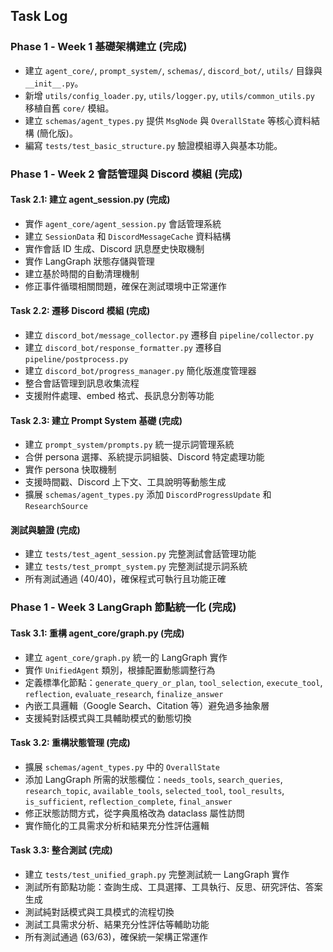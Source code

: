 ## Task Log

### Phase 1 ‑ Week 1  基礎架構建立 (完成)
- 建立 `agent_core/`, `prompt_system/`, `schemas/`, `discord_bot/`, `utils/` 目錄與 `__init__.py`。
- 新增 `utils/config_loader.py`, `utils/logger.py`, `utils/common_utils.py` 移植自舊 `core/` 模組。
- 建立 `schemas/agent_types.py` 提供 `MsgNode` 與 `OverallState` 等核心資料結構 (簡化版)。
- 編寫 `tests/test_basic_structure.py` 驗證模組導入與基本功能。

### Phase 1 ‑ Week 2  會話管理與 Discord 模組 (完成)

#### Task 2.1: 建立 agent_session.py (完成)
- 實作 `agent_core/agent_session.py` 會話管理系統
- 建立 `SessionData` 和 `DiscordMessageCache` 資料結構
- 實作會話 ID 生成、Discord 訊息歷史快取機制
- 實作 LangGraph 狀態存儲與管理
- 建立基於時間的自動清理機制
- 修正事件循環相關問題，確保在測試環境中正常運作

#### Task 2.2: 遷移 Discord 模組 (完成)
- 建立 `discord_bot/message_collector.py` 遷移自 `pipeline/collector.py`
- 建立 `discord_bot/response_formatter.py` 遷移自 `pipeline/postprocess.py` 
- 建立 `discord_bot/progress_manager.py` 簡化版進度管理器
- 整合會話管理到訊息收集流程
- 支援附件處理、embed 格式、長訊息分割等功能

#### Task 2.3: 建立 Prompt System 基礎 (完成)
- 建立 `prompt_system/prompts.py` 統一提示詞管理系統
- 合併 persona 選擇、系統提示詞組裝、Discord 特定處理功能
- 實作 persona 快取機制
- 支援時間戳、Discord 上下文、工具說明等動態生成
- 擴展 `schemas/agent_types.py` 添加 `DiscordProgressUpdate` 和 `ResearchSource`

#### 測試與驗證 (完成)
- 建立 `tests/test_agent_session.py` 完整測試會話管理功能
- 建立 `tests/test_prompt_system.py` 完整測試提示詞系統
- 所有測試通過 (40/40)，確保程式可執行且功能正確

### Phase 1 ‑ Week 3  LangGraph 節點統一化 (完成)

#### Task 3.1: 重構 agent_core/graph.py (完成)
- 建立 `agent_core/graph.py` 統一的 LangGraph 實作
- 實作 `UnifiedAgent` 類別，根據配置動態調整行為
- 定義標準化節點：`generate_query_or_plan`, `tool_selection`, `execute_tool`, `reflection`, `evaluate_research`, `finalize_answer`
- 內嵌工具邏輯（Google Search、Citation 等）避免過多抽象層
- 支援純對話模式與工具輔助模式的動態切換

#### Task 3.2: 重構狀態管理 (完成)
- 擴展 `schemas/agent_types.py` 中的 `OverallState`
- 添加 LangGraph 所需的狀態欄位：`needs_tools`, `search_queries`, `research_topic`, `available_tools`, `selected_tool`, `tool_results`, `is_sufficient`, `reflection_complete`, `final_answer`
- 修正狀態訪問方式，從字典風格改為 dataclass 屬性訪問
- 實作簡化的工具需求分析和結果充分性評估邏輯

#### Task 3.3: 整合測試 (完成)
- 建立 `tests/test_unified_graph.py` 完整測試統一 LangGraph 實作
- 測試所有節點功能：查詢生成、工具選擇、工具執行、反思、研究評估、答案生成
- 測試純對話模式與工具模式的流程切換
- 測試工具需求分析、結果充分性評估等輔助功能
- 所有測試通過 (63/63)，確保統一架構正常運作 